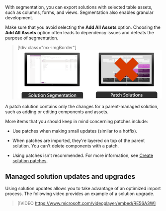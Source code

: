 With segmentation, you can export solutions with selected table assets, such as columns, forms, and views. Segmentation also enables granular development.

Make sure that you avoid selecting the **Add All Assets** option. Choosing the **Add All Assets** option often leads to dependency issues and defeats the purpose of segmentation.

> [!div class="mx-imgBorder"]
> [![Screenshot of solution segmentation versus patch solutions.](../media/segmentation.png)](../media/segmentation.png#lightbox)

A patch solution contains only the changes for a parent-managed solution, such as adding or editing components and assets.

More items that you should keep in mind concerning patches include:

-   Use patches when making small updates (similar to a hotfix).

-   When patches are imported, they're layered on top of the parent solution. You can't delete components with a patch.

-   Using patches isn't recommended. For more information, see [Create solution patches](/powerapps/maker/common-data-service/solution-patches/?azure-portal=true).

## Managed solution updates and upgrades

Using solution updates allows you to take advantage of an optimized import process. The following video provides an example of a solution upgrade.

> [!VIDEO https://www.microsoft.com/videoplayer/embed/RE56A3W]
